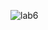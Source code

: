 ![lab6](https://user-images.githubusercontent.com/96528179/168548682-b34ce2fe-dccc-4c9e-ac95-315ca0ecc11d.png)